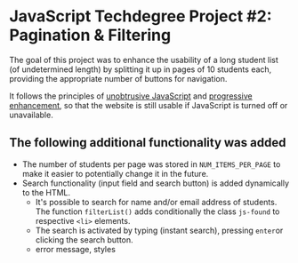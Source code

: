 # JavaScript Techdegree Project #2: Pagination & Filtering

The goal of this project was to enhance the usability of a long student list (of undetermined length) by splitting it up in pages of 10 students each, providing the appropriate number of buttons for navigation.

It follows the principles of [unobtrusive JavaScript](https://www.w3.org/wiki/The_principles_of_unobtrusive_JavaScript) and [progressive enhancement](https://developer.mozilla.org/en-US/docs/Glossary/Progressive_Enhancement), so that the website is still usable if JavaScript is turned off or unavailable.

## The following additional functionality was added

* The number of students per page was stored in `NUM_ITEMS_PER_PAGE` to make it easier to potentially change it in the future.
* Search functionality (input field and search button) is added dynamically to the HTML.
    * It's possible to search for name and/or email address of students. The function `filterList()` adds conditionally the class `js-found` to respective `<li>` elements. 
    * The search is activated by typing (instant search), pressing `enter`or clicking the search button.
    * error message, styles